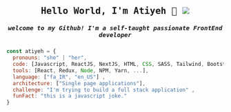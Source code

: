 
<h2 align="center"><samp> Hello World, I'm Atiyeh 👋 <img src="https://tenor.com/bEAlI.gif"/></samp></h2>
<h5  align="center"> <samp>welcome to my Github! I'm a self-taught passionate FrontEnd developer </samp></h5>



```javascript
const atiyeh = {
  pronouns: "she" | "her",
  code: [Javascript, ReactJS, NextJS, HTML, CSS, SASS, Tailwind, Bootstrap],
  tools: [React, Redux, Node, NPM, Yarn, ...],
  language: ["fa_IR", "en_US"] ,
  architecture: ["Single page applications"],
  challenge: "I'm trying to build a full stack application" ,
  funFact: "this is a javascript joke."
}
```

